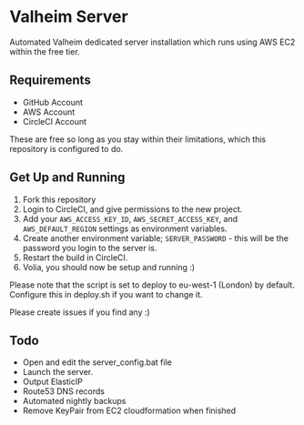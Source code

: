 # Valheim Server

Automated Valheim dedicated server installation which runs using AWS EC2 within the free tier.

## Requirements

- GitHub Account
- AWS Account
- CircleCI Account

These are free so long as you stay within their limitations, which this repository is configured to do.

## Get Up and Running

1. Fork this repository
2. Login to CircleCI, and give permissions to the new project.
3. Add your `AWS_ACCESS_KEY_ID`, `AWS_SECRET_ACCESS_KEY`, and `AWS_DEFAULT_REGION` settings as environment variables.
4. Create another environment variable; `SERVER_PASSWORD` - this will be the password you login to the server is.
5. Restart the build in CircleCI.
6. Volia, you should now be setup and running :)

Please note that the script is set to deploy to eu-west-1 (London) by default. Configure this in deploy.sh if you want to change it.

Please create issues if you find any :)

## Todo

- Open and edit the server_config.bat file
- Launch the server.
- Output ElasticIP
- Route53 DNS records
- Automated nightly backups
- Remove KeyPair from EC2 cloudformation when finished
